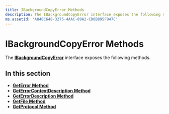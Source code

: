 ```yaml
---
title: IBackgroundCopyError Methods
description: The IBackgroundCopyError interface exposes the following methods.
ms.assetid: 'A840C648-3275-4AAC-89A2-CD0B895F947C'
---
```


# IBackgroundCopyError Methods

The [**IBackgroundCopyError**](ibackgroundcopyerror.md) interface exposes the following methods.

## In this section

-   [**GetError Method**](ibackgroundcopyerror-geterror.md)
-   [**GetErrorContextDescription Method**](ibackgroundcopyerror-geterrorcontextdescription.md)
-   [**GetErrorDescription Method**](ibackgroundcopyerror-geterrordescription.md)
-   [**GetFile Method**](ibackgroundcopyerror-getfile.md)
-   [**GetProtocol Method**](ibackgroundcopyerror-getprotocol.md)

 

 




